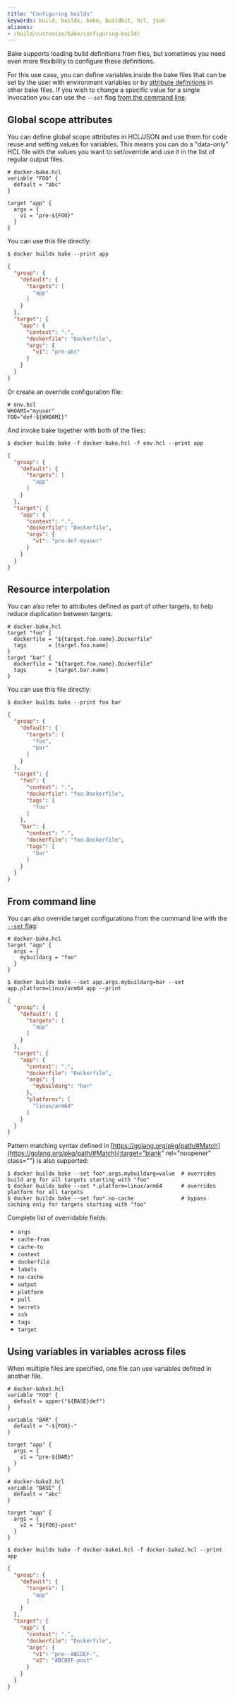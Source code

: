 ```yaml
---
title: "Configuring builds"
keywords: build, buildx, bake, buildkit, hcl, json
aliases:
- /build/customize/bake/configuring-build/
---
```


Bake supports loading build definitions from files, but sometimes you need even
more flexibility to configure these definitions.

For this use case, you can define variables inside the bake files that can be
set by the user with environment variables or by [attribute definitions](#global-scope-attributes)
in other bake files. If you wish to change a specific value for a single
invocation you can use the `--set` flag [from the command line](#from-command-line).

## Global scope attributes

You can define global scope attributes in HCL/JSON and use them for code reuse
and setting values for variables. This means you can do a "data-only" HCL file
with the values you want to set/override and use it in the list of regular
output files.

```hcl
# docker-bake.hcl
variable "FOO" {
  default = "abc"
}

target "app" {
  args = {
    v1 = "pre-${FOO}"
  }
}
```

You can use this file directly:

```console
$ docker buildx bake --print app
```

```json
{
  "group": {
    "default": {
      "targets": [
        "app"
      ]
    }
  },
  "target": {
    "app": {
      "context": ".",
      "dockerfile": "Dockerfile",
      "args": {
        "v1": "pre-abc"
      }
    }
  }
}
```

Or create an override configuration file:

```hcl
# env.hcl
WHOAMI="myuser"
FOO="def-${WHOAMI}"
```

And invoke bake together with both of the files:

```console
$ docker buildx bake -f docker-bake.hcl -f env.hcl --print app
```

```json
{
  "group": {
    "default": {
      "targets": [
        "app"
      ]
    }
  },
  "target": {
    "app": {
      "context": ".",
      "dockerfile": "Dockerfile",
      "args": {
        "v1": "pre-def-myuser"
      }
    }
  }
}
```

## Resource interpolation

You can also refer to attributes defined as part of other targets, to help
reduce duplication between targets.

```hcl
# docker-bake.hcl
target "foo" {
  dockerfile = "${target.foo.name}.Dockerfile"
  tags       = [target.foo.name]
}
target "bar" {
  dockerfile = "${target.foo.name}.Dockerfile"
  tags       = [target.bar.name]
}
```

You can use this file directly:

```console
$ docker buildx bake --print foo bar
```

```json
{
  "group": {
    "default": {
      "targets": [
        "foo",
        "bar"
      ]
    }
  },
  "target": {
    "foo": {
      "context": ".",
      "dockerfile": "foo.Dockerfile",
      "tags": [
        "foo"
      ]
    },
    "bar": {
      "context": ".",
      "dockerfile": "foo.Dockerfile",
      "tags": [
        "bar"
      ]
    }
  }
}
```

## From command line

You can also override target configurations from the command line with the
[`--set` flag](../../engine/reference/commandline/buildx_bake.md#set):

```hcl
# docker-bake.hcl
target "app" {
  args = {
    mybuildarg = "foo"
  }
}
```

```console
$ docker buildx bake --set app.args.mybuildarg=bar --set app.platform=linux/arm64 app --print
```

```json
{
  "group": {
    "default": {
      "targets": [
        "app"
      ]
    }
  },
  "target": {
    "app": {
      "context": ".",
      "dockerfile": "Dockerfile",
      "args": {
        "mybuildarg": "bar"
      },
      "platforms": [
        "linux/arm64"
      ]
    }
  }
}
```

Pattern matching syntax defined in [https://golang.org/pkg/path/#Match](https://golang.org/pkg/path/#Match){:target="blank" rel="noopener" class=""}
is also supported:

```console
$ docker buildx bake --set foo*.args.mybuildarg=value  # overrides build arg for all targets starting with "foo"
$ docker buildx bake --set *.platform=linux/arm64      # overrides platform for all targets
$ docker buildx bake --set foo*.no-cache               # bypass caching only for targets starting with "foo"
```

Complete list of overridable fields:

* `args`
* `cache-from`
* `cache-to`
* `context`
* `dockerfile`
* `labels`
* `no-cache`
* `output`
* `platform`
* `pull`
* `secrets`
* `ssh`
* `tags`
* `target`

## Using variables in variables across files

When multiple files are specified, one file can use variables defined in
another file.

```hcl
# docker-bake1.hcl
variable "FOO" {
  default = upper("${BASE}def")
}

variable "BAR" {
  default = "-${FOO}-"
}

target "app" {
  args = {
    v1 = "pre-${BAR}"
  }
}
```

```hcl
# docker-bake2.hcl
variable "BASE" {
  default = "abc"
}

target "app" {
  args = {
    v2 = "${FOO}-post"
  }
}
```

```console
$ docker buildx bake -f docker-bake1.hcl -f docker-bake2.hcl --print app
```

```json
{
  "group": {
    "default": {
      "targets": [
        "app"
      ]
    }
  },
  "target": {
    "app": {
      "context": ".",
      "dockerfile": "Dockerfile",
      "args": {
        "v1": "pre--ABCDEF-",
        "v2": "ABCDEF-post"
      }
    }
  }
}
```
